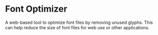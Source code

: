 # Font Optimizer

A web-based tool to optimize font files by removing unused glyphs. This can help reduce the size of font files for web use or other applications.
